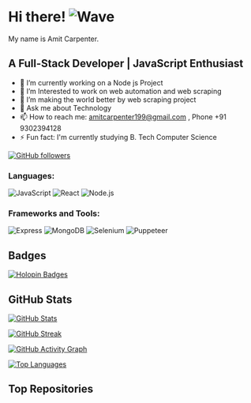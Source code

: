 # Hi there! ![Wave](https://user-images.githubusercontent.com/18350557/176309783-0785949b-9127-417c-8b55-ab5a4333674e.gif)

My name is Amit Carpenter.

## A Full-Stack Developer | JavaScript Enthusiast

- 🔭 I’m currently working on a Node js Project
- 🌱 I’m Interested to work on web automation and web scraping
- 👯 I’m making the world better by web scraping project
- 💬 Ask me about Technology
- 📫 How to reach me: amitcarpenter199@gmail.com , Phone +91 9302394128
- ⚡ Fun fact: I'm currently studying B. Tech Computer Science

[![GitHub followers](https://img.shields.io/github/followers/amitcarpenter?logo=github&style=for-the-badge&color=0891b2&labelColor=1c1917)](https://www.github.com/amitcarpenter)

### Languages: 

![JavaScript](https://upload.wikimedia.org/wikipedia/commons/thumb/9/99/Unofficial_JavaScript_logo_2.svg/2048px-Unofficial_JavaScript_logo_2.svg.png)
![React](https://upload.wikimedia.org/wikipedia/commons/thumb/a/a7/React-icon.svg/2300px-React-icon.svg.png)
![Node.js](https://seeklogo.com/images/N/nodejs-logo-FBE122E377-seeklogo.com.png)

### Frameworks and Tools:

![Express](https://wsofter.ru/wp-content/uploads/2017/12/node-express.png)
![MongoDB](https://www.tutorialsteacher.com/Content/images/home/mongodb.svg)
![Selenium](https://img.icons8.com/nolan/512/selenium.png)
![Puppeteer](https://avatars.githubusercontent.com/u/1335026?s=280&v=4)

## Badges

[![Holopin Badges](https://holopin.me/amitcarpenter)](https://holopin.io/@amitcarpenter)

## GitHub Stats

[![GitHub Stats](https://github-readme-stats.vercel.app/api?username=amitcarpenter&show_icons=true&hide=&count_private=true&title_color=22c55e&text_color=ffffff&icon_color=0891b2&bg_color=1c1917&hide_border=true&show_icons=true)](http://www.github.com/amitcarpenter)

[![GitHub Streak](https://github-readme-streak-stats.herokuapp.com/?user=amitcarpenter&stroke=ffffff&background=1c1917&ring=22c55e&fire=22c55e&currStreakNum=ffffff&currStreakLabel=22c55e&sideNums=ffffff&sideLabels=ffffff&dates=ffffff&hide_border=true)](http://www.github.com/amitcarpenter)

[![GitHub Activity Graph](https://github-readme-activity-graph.cyclic.app/graph?username=amitcarpenter&bg_color=1c1917&color=ffffff&line=0891b2&point=ffffff&area_color=1c1917&area=true&hide_border=true&custom_title=GitHub%20Commits%20Graph)](http://www.github.com/amitcarpenter)

[![Top Languages](https://github-readme-stats.vercel.app/api/top-langs/?username=amitcarpenter&langs_count=10&title_color=22c55e&text_color=ffffff&icon_color=0891b2&bg_color=1c1917&hide_border=true&locale=en&custom_title=Top%20Languages)](https://github.com/amitcarpenter)

## Top Repositories


